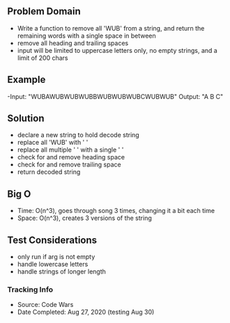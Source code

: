 ## Problem Domain

- Write a function to remove all 'WUB' from a string, and return the remaining words with a single space in between
- remove all heading and trailing spaces
- input will be limited to uppercase letters only, no empty strings, and a limit of 200 chars 

## Example

-Input: "WUBAWUBWUBWUBBWUBWUBWUBCWUBWUB" Output: "A B C"

## Solution

- declare a new string to hold decode string
- replace all 'WUB' with ' ' 
- replace all multiple ' ' with a single ' '
- check for and remove heading space
- check for and remove trailing space
- return decoded string

## Big O

- Time: O(n^3), goes through song 3 times, changing it a bit each time
- Space: O(n^3), creates 3 versions of the string 

## Test Considerations

- only run if arg is not empty
- handle lowercase letters
- handle strings of longer length

### Tracking Info

- Source: Code Wars
- Date Completed: Aug 27, 2020 (testing Aug 30)